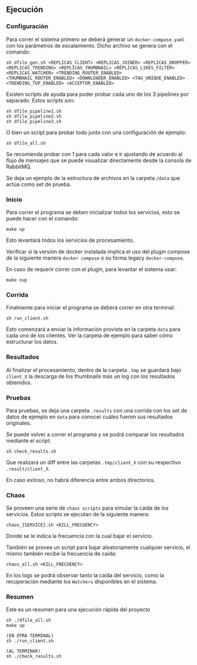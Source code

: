 ## Ejecución

### Configuración

Para correr el sistema primero se deberá generar un `docker-compose.yaml` con los parámetros
de escalamiento.
Dicho archivo se genera con el comando:

```
sh dfile_gen.sh <REPLICAS_CLIENT> <REPLICAS_JOINER> <REPLICAS_DROPPER> <REPLICAS_TRENDING> <REPLICAS_THUMBNAIL> <REPLICAS_LIKES_FILTER> <REPLICAS_WATCHER> <TRENDING_ROUTER_ENABLED> <THUMBNAIL_ROUTER_ENABLED> <DOWNLOADER_ENABLED> <TAG_UNIQUE_ENABLED> <TRENDING_TOP_ENABLED> <ACCEPTOR_ENABLED>
```

Existen scripts de ayuda para poder probar cada uno de los 3 pipelines por separado. Estos scripts son:

```
sh dfile_pipeline1.sh
sh dfile_pipeline2.sh
sh dfile_pipeline3.sh
```

O bien un script para probar todo junto con una configuración de ejemplo:

```
sh dfile_all.sh
```

Se recomienda probar con 1 para cada valor e ir ajustando de acuerdo al flujo de mensajes que se puede visualizar directamente desde la consola de RabbitMQ.

Se deja un ejemplo de la estructura de archivos en la carpeta `/data` que actúa como set de prueba.

### Inicio

Para correr el programa se deben inicializar todos los servicios, esto se puede hacer con el comando:

```
make up
```
Esto levantará todos los servicios de procesamiento.

Verificar si la versión de docker instalada implica el uso del plugin compose de la siguiente manera `docker compose` o su forma legacy `docker-compose`.

En caso de requerir correr con el plugin, para levantar el sistema usar:

```
make nup
```

### Corrida

Finalmente para iniciar el programa se deberá correr en otra terminal:

```
sh run_client.sh
```

Esto comenzará a enviar la información provista en la carpeta `data` para cada uno de los clientes. Ver la carpeta de ejemplo para saber cómo estructurar los datos.

### Resultados

Al finalizar el procesamiento, dentro de la carpeta `.tmp` se guardará bajo `client_X` la descarga de los thumbnails más un log con los resultados obtenidos.

### Pruebas

Para pruebas, se deja una carpeta `.results` con una corrida con los set de datos de ejemplo en `data` para conocer cuáles fueron sus resultados originales.

Se puede volver a correr el programa y se podrá comparar los resultados mediante el script:

```
sh check_results.sh
```

Que realizará un diff entre las carpetas `.tmp/client_X` con su respectivo `.result/client_X`.

En caso exitoso, no habrá diferencia entre ambos directorios.

### Chaos

Se proveen una serie de `chaos scripts` para simular la caída de los servicios. Estos scripts se ejecutan de la siguiente manera:

```
chaos_{SERVICE}.sh <KILL_FRECUENCY>
```

Donde se le indica la frecuencia con la cual bajar el servicio.

También se provee un script para bajar aleatoriamente cualquier servicio, el mismo también recibe la frecuencia de caída:

```
chaos_all.sh <KILL_FRECUENCY>
```

En los logs se podrá observar tanto la caída del servicio, como la recuperación mediante los `Watchers` disponibles en el sistema.

### Resumen

Este es un resumen para una ejecución rápida del proyecto

```
sh ./dfile_all.sh
make up

(EN OTRA TERMINAL)
sh ./run_client.sh

(AL TERMINAR)
sh ./check_results.sh
```